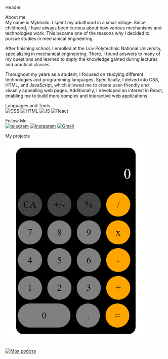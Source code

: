Header

About me\
My name is Mykhailo. I spent my adulthood in a small village. Since childhood, I have always been curious about how various mechanisms and technologies work. This became one of the reasons why I decided to pursue studies in mechanical engineering.

After finishing school, I enrolled at the Lviv Polytechnic National University, specializing in mechanical engineering. There, I found answers to many of my questions and learned to apply the knowledge gained during lectures and practical classes.

Throughout my years as a student, I focused on studying different technologies and programming languages. Specifically, I delved into CSS, HTML, and JavaScript, which allowed me to create user-friendly and visually appealing web pages. Additionally, I developed an interest in React, enabling me to build more complex and interactive web applications.

Languages and Tools\
![CSS](https://img.shields.io/badge/Css-black?style=for-the-badge&logo=CSs3)
![HTML](https://img.shields.io/badge/HTML-black?style=for-the-badge&logo=HTML5)
![JS](https://img.shields.io/badge/JavaScript-black?style=for-the-badge&logo=JavaScript)
![React](https://img.shields.io/badge/React-black?style=for-the-badge&logo=React)

Follow Me\
[![telegram](https://img.shields.io/badge/Telegram-black?style=for-the-badge&logo=Telegram)](https://t.me/MykhailoLoniak)
[![instagram](https://img.shields.io/badge/Instagram-black?style=for-the-badge&logo=Instagram)](https://instagram.com/lonyakmisha?igshid=MzNlNGNkZWQ4Mg==)
[![Gmail](https://img.shields.io/badge/Gmail-black?style=for-the-badge&logo=Gmail)](http://loniakmykhail@gmail.com)

My projects
[![calculator](https://github.com/MykhailoLoniak/MykhailoLoniak/blob/main/calc.png)](https://mykhailoloniak.github.io/project/)

[![Моя робота](https://example.com/my_photo.jpg)](https://example.com/my_work)
